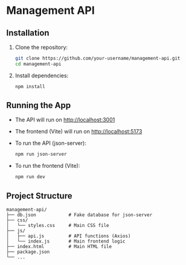 # Management API

## Installation

1. Clone the repository:

    ```bash
    git clone https://github.com/your-username/management-api.git
    cd management-api
    ```

2. Install dependencies:

    ```bash
    npm install
    ```

## Running the App

- The API will run on [http://localhost:3001](http://localhost:3001)

- The frontend (Vite) will run on [http://localhost:5173](http://localhost:5173)

 


- To run the API (json-server):

    ```bash
    npm run json-server
    ```

- To run the frontend (Vite):

    ```bash
    npm run dev
    ```

## Project Structure

```
management-api/
├── db.json            # Fake database for json-server
├── css/
│   └── styles.css     # Main CSS file
├── js/
│   ├── api.js         # API functions (Axios)
│   └── index.js       # Main frontend logic
├── index.html         # Main HTML file
├── package.json
└── ...
```